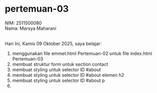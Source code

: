 # pertemuan-03

NIM: 2511500080<br>
Nama: Marsya Maharani <br><br>

Hari Ini, Kamis 09 Oktober 2025, saya belajar:
<ol>
 <li>menggunakan file emmet.html Pertemuan-02 untuk file index.html Pertemuan-03</li>
 <li>membuat struktur form untuk section contact</li>
 <li>membuat styling untuk selector ID #about</li>
 <li>membuat styling untuk selector ID #about elemen h2</li>
 <li>membuat styling untuk selector ID #about p<li>
 </ol>